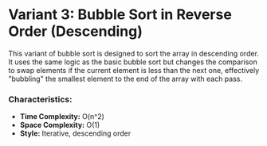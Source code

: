 # Variant 3: Bubble Sort in Reverse Order (Descending)

This variant of bubble sort is designed to sort the array in descending order. It uses the same logic as the basic bubble sort but changes the comparison to swap elements if the current element is less than the next one, effectively "bubbling" the smallest element to the end of the array with each pass.

### Characteristics:
- **Time Complexity:** O(n^2)
- **Space Complexity:** O(1)
- **Style:** Iterative, descending order
